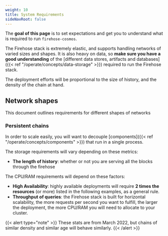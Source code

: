 ```yaml
---
weight: 10
title: System Requirements
sideNavRoot: false
---
```


The **goal of this page** is to set expectations and get you to understand what is required to run `firehose-cosmos`.

The Firehose stack is extremely elastic, and supports handling networks of varied sizes and shapes. It is also heavy on data, so **make sure you have a good understanding** of the [different data stores, artifacts and databases]({{< ref "/operate/concepts/data-storage" >}}) required to run the Firehose stack.

The deployment efforts will be proportional to the size of history, and the density of the chain at hand.


## Network shapes

This document outlines requirements for different shapes of networks

### Persistent chains

In order to scale easily, you will want to decouple [components]({{< ref "/operate/concepts/components" >}}) that run in a single process.

The storage requirements will vary depending on these metrics:

* **The length of history**: whether or not you are serving all the blocks through the firehose

The CPU/RAM requirements will depend on these factors:

* **High Availability**: highly available deployments will require **2 times the resources** (or more) listed in the following examples, as a general rule.
* **Throughput of queries**: the Firehose stack is built for horizontal scalability, the more requests per second you want to fulfill, the larger the deployment, the more CPU/RAM you will need to allocate to your cluster.

{{< alert type="note" >}}
These stats are from March 2022, but chains of similar density and similar age will behave similarly.
{{< /alert >}}
